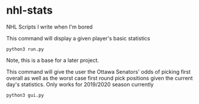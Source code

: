 # nhl-stats

NHL Scripts I write when I'm bored

This command will display a given player's basic statistics
```
python3 run.py
```
Note, this is a base for a later project.


This command will give the user the Ottawa Senators' odds of picking first overall as well as the worst case first round pick positions given the current day's statistics. Only works for 2019/2020 season currently
```
python3 gui.py
```

